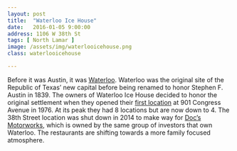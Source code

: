 ```yaml
---
layout: post
title:  "Waterloo Ice House"
date:   2016-01-05 9:00:00
address: 1106 W 38th St
tags: [ North Lamar ]
image: /assets/img/waterlooicehouse.png
class: waterlooicehouse

---
```

Before it was Austin, it was [Waterloo](https://en.wikipedia.org/wiki/Waterloo,_Texas). Waterloo was the original site of the Republic of Texas’ new capital before being renamed to honor Stephen F. Austin in 1839. The owners of Waterloo Ice House decided to honor the original settlement when they opened their [first location](http://waterlooicehouse.com/history) at 901 Congress Avenue in 1976. At its peak they had 8 locations but are now down to 4. The 38th Street location was shut down in 2014 to make way for [Doc’s Motorworks](http://eatdrinkdocs.com/), which is owned by the same group of investors that own Waterloo. The restaurants are shifting towards a more family focused atmosphere.
